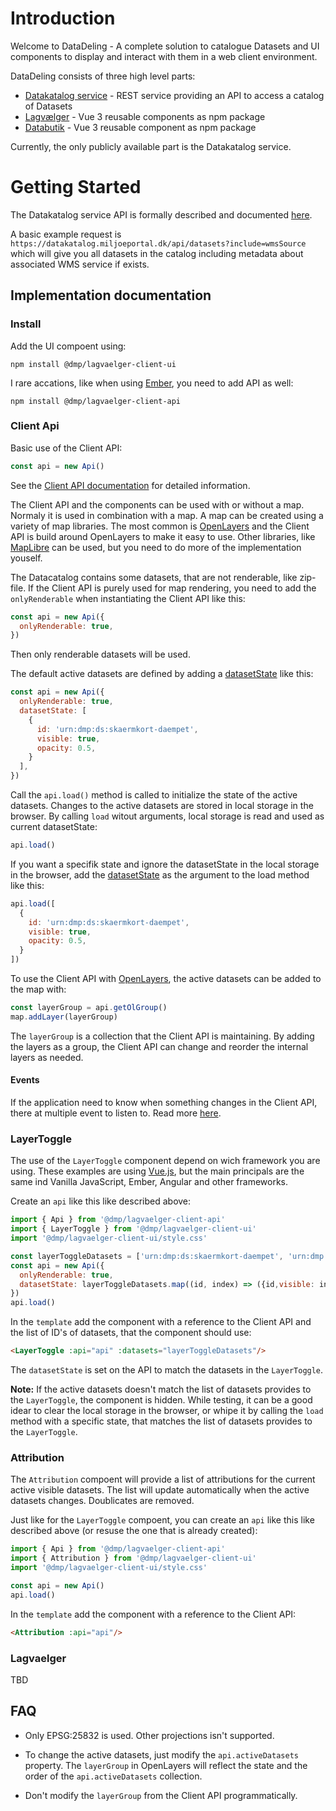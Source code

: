 <!--
[![npm](https://img.shields.io/npm/v/@dmp/lagvaelger-client-ui.svg)](https://www.npmjs.com/package/@dmp/lagvaelger-client-ui)
[![npm](https://img.shields.io/npm/v/@dmp/lagvaelger-client-api.svg)](https://www.npmjs.com/package/@dmp/lagvaelger-client-api)
-->

# Introduction

Welcome to DataDeling - A complete solution to catalogue Datasets and UI components to display and interact with them in a web client environment.

DataDeling consists of three high level parts:

* [Datakatalog service](doc/backend) - REST service providing an API to access a catalog of Datasets
* [Lagvælger](doc/frontend) - Vue 3 reusable components as npm package
* [Databutik](doc/frontend) - Vue 3 reusable component as npm package

Currently, the only publicly available part is the Datakatalog service.

# Getting Started

<!--
LV and DB can be integrated into most web client projects as demonstrated by example code [here](./examples) via npm package `@dmp/lagvaelger-client-ui`.
-->

The Datakatalog service API is formally described and documented [here](https://datakatalog.miljoeportal.dk/api/swagger).

A basic example request is `https://datakatalog.miljoeportal.dk/api/datasets?include=wmsSource` which will give you all datasets in the catalog including metadata about associated WMS service if exists.

<!--
As an alternative to accessing the DKS service directly a JavaScript/TypeScript API has been developed and packaged as an npm package. It is the same logic
that has been used to implement LV and DB. This package also has API documentation which can be [here](https://b1109udvlagvaelgersto.blob.core.windows.net/demo/doc/api/index.html).
-->

## Implementation documentation

### Install

Add the UI compoent using:
```shell
npm install @dmp/lagvaelger-client-ui
```

I rare accations, like when using [Ember](https://emberjs.com/), you need to add API as well:
```shell
npm install @dmp/lagvaelger-client-api
```

### Client Api

Basic use of the Client API:

```javascript
const api = new Api()
```

See the [Client API documentation](https://b1109udvlagvaelgersto.blob.core.windows.net/demo/doc/api/classes/Api.html) for detailed information.

The Client API and the components can be used with or without a map. Normaly it is used in combination with a map. A map can be created using a variety of map libraries. The most common is [OpenLayers](https://openlayers.org/) and the Client API is build around OpenLayers to make it easy to use. Other libraries, like [MapLibre](https://maplibre.org/) can be used, but you need to do more of the implementation youself.

The Datacatalog contains some datasets, that are not renderable, like zip-file. If the Client API is purely used for map rendering, you need to add the `onlyRenderable` when instantiating the Client API like this:

```javascript
const api = new Api({
  onlyRenderable: true,
})
```
Then only renderable datasets will be used.

The default active datasets are defined by adding a [datasetState](https://b1109udvlagvaelgersto.blob.core.windows.net/demo/doc/api/interfaces/_internal_.DatasetState.html) like this:

```javascript
const api = new Api({
  onlyRenderable: true,
  datasetState: [
    { 
      id: 'urn:dmp:ds:skaermkort-daempet', 
      visible: true, 
      opacity: 0.5,
    }
  ],
})
```

Call the `api.load()` method is called to initialize the state of the active datasets. Changes to the active datasets are stored in local storage in the browser. By calling `load` witout arguments, local storage is read and used as current datasetState:
```javascript
api.load()
```

If you want a specifik state and ignore the datasetState in the local storage in the browser, add the [datasetState](https://b1109udvlagvaelgersto.blob.core.windows.net/demo/doc/api/interfaces/_internal_.DatasetState.html) as the argument to the load method like this:
```javascript
api.load([
  { 
    id: 'urn:dmp:ds:skaermkort-daempet', 
    visible: true, 
    opacity: 0.5,
  }
])
```

To use the Client API with [OpenLayers](https://openlayers.org/), the active datasets can be added to the map with:
```javascript
const layerGroup = api.getOlGroup()
map.addLayer(layerGroup)
```

The `layerGroup` is a collection that the Client API is maintaining. By adding the layers as a group, the Client API can change and reorder the internal layers as needed.

#### Events

If the application need to know when something changes in the Client API, there at multiple event to listen to. Read more [here](https://b1109udvlagvaelgersto.blob.core.windows.net/demo/doc/api/classes/Api.html#on).

### LayerToggle

The use of the `LayerToggle` component depend on wich framework you are using. These examples are using [Vue.js](https://vuejs.org/), but the main principals are the same ind Vanilla JavaScript, Ember, Angular and other frameworks.

Create an `api` like this like described above:
```javascript
import { Api } from '@dmp/lagvaelger-client-api'
import { LayerToggle } from '@dmp/lagvaelger-client-ui'
import '@dmp/lagvaelger-client-ui/style.css'

const layerToggleDatasets = ['urn:dmp:ds:skaermkort-daempet', 'urn:dmp:ds:ortofoto-foraar-nyeste-tilgaengelige']
const api = new Api({
  onlyRenderable: true,
  datasetState: layerToggleDatasets.map((id, index) => ({id,visible: index===0,opacity:1})),
})
api.load()
```

In the `template` add the component with a reference to the Client API and the list of ID's of datasets, that the component should use:
```html
<LayerToggle :api="api" :datasets="layerToggleDatasets"/>
```

The `datasetState` is set on the API to match the datasets in the `LayerToggle`. 

**Note:** If the active datasets doesn't match the list of datasets provides to the `LayerToggle`, the component is hidden. While testing, it can be a good idear to clear the local storage in the browser, or whipe it by calling the `load` method with a specific state, that matches the list of datasets provides to the `LayerToggle`.

### Attribution

The `Attribution` compoent will provide a list of attributions for the current active visible datasets. The list will update automatically when the active datasets changes. Doublicates are removed. 

Just like for the `LayerToggle` compoent, you can create an `api` like this like described above (or resuse the one that is already created):
```javascript
import { Api } from '@dmp/lagvaelger-client-api'
import { Attribution } from '@dmp/lagvaelger-client-ui'
import '@dmp/lagvaelger-client-ui/style.css'

const api = new Api()
api.load()
```

In the `template` add the component with a reference to the Client API:
```html
<Attribution :api="api"/>
```

### Lagvaelger

TBD



## FAQ

- Only EPSG:25832 is used. Other projections isn't supported.

- To change the active datasets, just modify the `api.activeDatasets` property. The `layerGroup` in OpenLayers will reflect the state and the order of the `api.activeDatasets` collection.

- Don't modify the `layerGroup` from the Client API programmatically.


